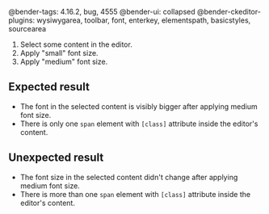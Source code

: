 @bender-tags: 4.16.2, bug, 4555
@bender-ui: collapsed
@bender-ckeditor-plugins: wysiwygarea, toolbar, font, enterkey, elementspath, basicstyles, sourcearea

1. Select some content in the editor.
2. Apply "small" font size.
3. Apply "medium" font size.

## Expected result

* The font in the selected content is visibly bigger after applying medium font size.
* There is only one `span` element with `[class]` attribute inside the editor's content.

## Unexpected result

* The font size in the selected content didn't change after applying medium font size.
* There is more than one `span` element with `[class]` attribute inside the editor's content.
